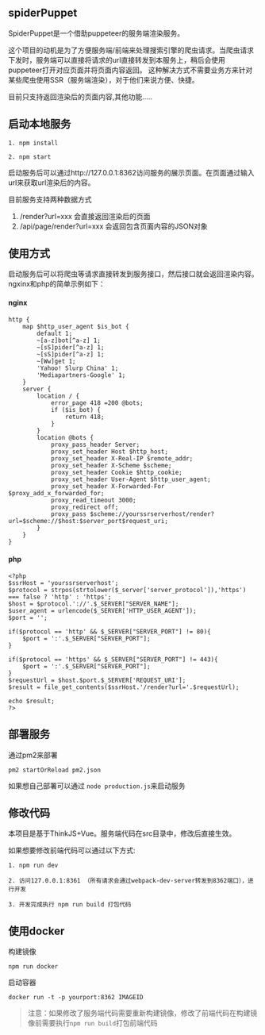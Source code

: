 
## spiderPuppet

SpiderPuppet是一个借助puppeteer的服务端渲染服务。

这个项目的动机是为了方便服务端/前端来处理搜索引擎的爬虫请求。当爬虫请求下发时，服务端可以直接将请求的url直接转发到本服务上，稍后会使用puppeteer打开对应页面并将页面内容返回。
这种解决方式不需要业务方来针对某些爬虫使用SSR（服务端渲染），对于他们来说方便、快捷。

目前只支持返回渲染后的页面内容,其他功能.....

## 启动本地服务

```
1. npm install

2. npm start
```

启动服务后可以通过http://127.0.0.1:8362访问服务的展示页面。在页面通过输入url来获取url渲染后的内容。

目前服务支持两种数据方式

1. /render?url=xxx 会直接返回渲染后的页面
2. /api/page/render?url=xxx 会返回包含页面内容的JSON对象

## 使用方式

启动服务后可以将爬虫等请求直接转发到服务接口，然后接口就会返回渲染内容。ngxinx和php的简单示例如下：

#### nginx
```
http {
    map $http_user_agent $is_bot {
        default 1;
        ~[a-z]bot[^a-z] 1;
        ~[sS]pider[^a-z] 1;
        ~[sS]pider[^a-z] 1;
        ~[Ww]get 1;
        'Yahoo! Slurp China' 1;
        'Mediapartners-Google' 1;
    }
    server {
        location / {
            error_page 418 =200 @bots;
            if ($is_bot) {
                return 418;
            }
        }
        location @bots {
            proxy_pass_header Server;
            proxy_set_header Host $http_host;
            proxy_set_header X-Real-IP $remote_addr;
            proxy_set_header X-Scheme $scheme;
            proxy_set_header Cookie $http_cookie;
            proxy_set_header User-Agent $http_user_agent;
            proxy_set_header X-Forwarded-For $proxy_add_x_forwarded_for;
            proxy_read_timeout 3000;
            proxy_redirect off;
            proxy_pass $scheme://yourssrserverhost/render?url=$scheme://$host:$server_port$request_uri;
        }
    }
}
```

#### php 
```
<?php
$ssrHost = 'yourssrserverhost';
$protocol = strpos(strtolower($_server['server_protocol']),'https')  === false ? 'http' : 'https';
$host = $protocol.'://'.$_SERVER["SERVER_NAME"];
$user_agent = urlencode($_SERVER['HTTP_USER_AGENT']);
$port = '';

if($protocol == 'http' && $_SERVER["SERVER_PORT"] != 80){
    $port = ':'.$_SERVER["SERVER_PORT"];
}

if($protocol == 'https' && $_SERVER["SERVER_PORT"] != 443){
    $port = ':'.$_SERVER["SERVER_PORT"];
}
$requestUrl = $host.$port.$_SERVER['REQUEST_URI'];
$result = file_get_contents($ssrHost.'/render?url='.$requestUrl);

echo $result;
?>
```

## 部署服务

通过pm2来部署

```
pm2 startOrReload pm2.json

```
如果想自己部署可以通过 ```node production.js```来启动服务

## 修改代码

本项目是基于ThinkJS+Vue。服务端代码在src目录中，修改后直接生效。

如果想要修改前端代码可以通过以下方式:

```
1. npm run dev 

2. 访问127.0.0.1:8361 （所有请求会通过webpack-dev-server转发到8362端口），进行开发

3. 开发完成执行 npm run build 打包代码

```
## 使用docker

构建镜像

```
npm run docker
```

启动容器

```
docker run -t -p yourport:8362 IMAGEID

```

>注意：如果修改了服务端代码需要重新构建镜像，修改了前端代码在构建镜像前需要执行```npm run build```打包前端代码